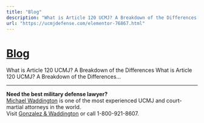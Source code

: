 ```yaml
---
title: "Blog"
description: "What is Article 120 UCMJ? A Breakdown of the Differences What is Article 120 UCMJ? A Breakdown of the Differences..."
url: "https://ucmjdefense.com/elementor-76867.html"
---
```


# [Blog](https://ucmjdefense.com/elementor-76867.html)

What is Article 120 UCMJ? A Breakdown of the Differences What is Article 120 UCMJ? A Breakdown of the Differences...

---

**Need the best military defense lawyer?**  
[Michael Waddington](https://ucmjdefense.com/attorneys/michael-stewart-waddington-partner.html) is one of the most experienced UCMJ and court-martial attorneys in the world.  
Visit [Gonzalez & Waddington](https://ucmjdefense.com) or call 1-800-921-8607.
